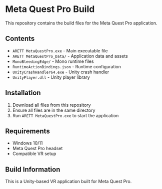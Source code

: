 # Meta Quest Pro Build

This repository contains the build files for the Meta Quest Pro application.

## Contents

- `ARETT MetaQuestPro.exe` - Main executable file
- `ARETT MetaQuestPro_Data/` - Application data and assets
- `MonoBleedingEdge/` - Mono runtime files
- `RuntimeActionBindings.json` - Runtime configuration
- `UnityCrashHandler64.exe` - Unity crash handler
- `UnityPlayer.dll` - Unity player library

## Installation

1. Download all files from this repository
2. Ensure all files are in the same directory
3. Run `ARETT MetaQuestPro.exe` to start the application

## Requirements

- Windows 10/11
- Meta Quest Pro headset
- Compatible VR setup

## Build Information

This is a Unity-based VR application built for Meta Quest Pro. 